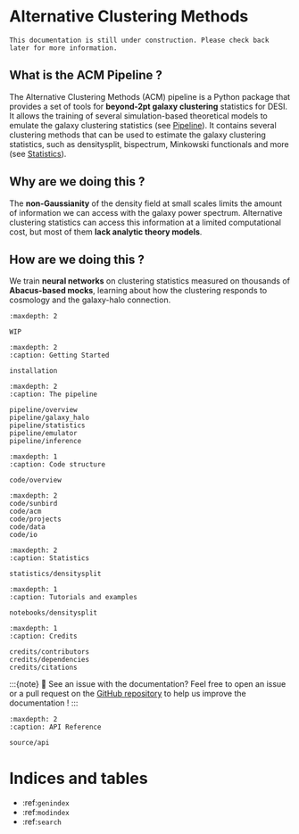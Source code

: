 <!-- acm documentation master file, created by
sphinx-quickstart on Tue Jan  7 14:24:03 2025.
You can adapt this file completely to your liking, but it should at least
contain the root `toctree` directive. -->

# Alternative Clustering Methods


```{warning}
This documentation is still under construction. Please check back later for more information.
```

## What is the ACM Pipeline ?

The Alternative Clustering Methods (ACM) pipeline is a Python package that provides a set of tools for **beyond-2pt galaxy clustering** statistics for DESI.
It allows the training of several simulation-based theoretical models to emulate the galaxy clustering statistics (see [Pipeline](pipeline/overview)).
It contains several clustering methods that can be used to estimate the galaxy clustering statistics, such as densitysplit, bispectrum, Minkowski functionals and more (see [Statistics](pipeline/statistics)).

## Why are we doing this ?

The **non-Gaussianity** of the density field at small scales limits the amount of information we can access with the galaxy power spectrum. 
Alternative clustering statistics can access this information at a limited computational cost, but most of them **lack analytic theory models**.

## How are we doing this ?

We train **neural networks** on clustering statistics measured on thousands of **Abacus-based mocks**, learning about how the clustering responds to cosmology and the galaxy-halo connection.

```{toctree}
:maxdepth: 2

WIP
```

```{toctree}
:maxdepth: 2
:caption: Getting Started

installation
```

```{toctree}
:maxdepth: 2
:caption: The pipeline

pipeline/overview
pipeline/galaxy_halo
pipeline/statistics
pipeline/emulator
pipeline/inference
```

```{toctree}	
:maxdepth: 1
:caption: Code structure

code/overview
```

```{toctree}	
:maxdepth: 2
code/sunbird
code/acm
code/projects
code/data
code/io
```

```{toctree}
:maxdepth: 2
:caption: Statistics

statistics/densitysplit
```

```{toctree}
:maxdepth: 1
:caption: Tutorials and examples

notebooks/densitysplit
```

```{toctree}
:maxdepth: 1
:caption: Credits

credits/contributors
credits/dependencies
credits/citations
```

:::{note}
🔎 See an issue with the documentation? Feel free to open an issue or a pull request on the [GitHub repository](https://github.com/epaillas/acm) to help us improve the documentation ! 
:::

```{toctree}
:maxdepth: 2
:caption: API Reference

source/api
```

# Indices and tables

* :ref:`genindex`
* :ref:`modindex`
* :ref:`search`
